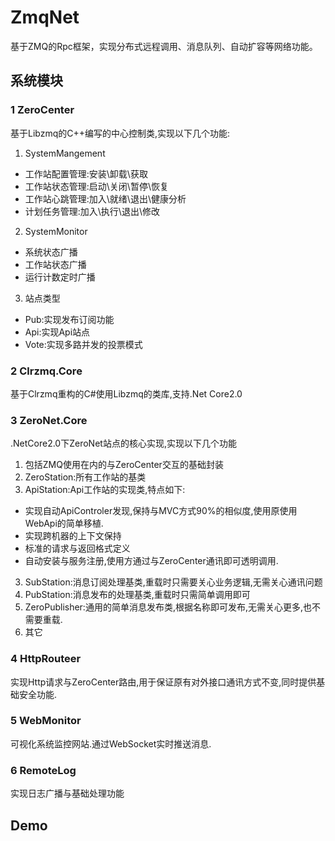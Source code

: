 # ZmqNet
基于ZMQ的Rpc框架，实现分布式远程调用、消息队列、自动扩容等网络功能。

## 系统模块
### 1 ZeroCenter
基于Libzmq的C++编写的中心控制类,实现以下几个功能:
1. SystemMangement
- 工作站配置管理:安装\卸载\获取
- 工作站状态管理:启动\关闭\暂停\恢复
- 工作站心跳管理:加入\就绪\退出\健康分析
- 计划任务管理:加入\执行\退出\修改
2. SystemMonitor
- 系统状态广播
- 工作站状态广播
- 运行计数定时广播
3. 站点类型
- Pub:实现发布订阅功能
- Api:实现Api站点
- Vote:实现多路并发的投票模式
 
### 2 Clrzmq.Core

基于Clrzmq重构的C#使用Libzmq的类库,支持.Net Core2.0

### 3 ZeroNet.Core
.NetCore2.0下ZeroNet站点的核心实现,实现以下几个功能
1. 包括ZMQ使用在内的与ZeroCenter交互的基础封装
2. ZeroStation:所有工作站的基类
3. ApiStation:Api工作站的实现类,特点如下:
- 实现自动ApiControler发现,保持与MVC方式90%的相似度,使用原使用WebApi的简单移植.
- 实现跨机器的上下文保持
- 标准的请求与返回格式定义
- 自动安装与服务注册,使用方通过与ZeroCenter通讯即可透明调用.
3. SubStation:消息订阅处理基类,重载时只需要关心业务逻辑,无需关心通讯问题
4. PubStation:消息发布的处理基类,重载时只需简单调用即可
5. ZeroPublisher:通用的简单消息发布类,根据名称即可发布,无需关心更多,也不需要重载.
6. 其它


### 4 HttpRouteer
实现Http请求与ZeroCenter路由,用于保证原有对外接口通讯方式不变,同时提供基础安全功能.

### 5 WebMonitor
可视化系统监控网站.通过WebSocket实时推送消息.

### 6 RemoteLog
实现日志广播与基础处理功能

## Demo
[demo]: http://118.31.13.240  "http://118.31.13.240"


